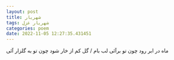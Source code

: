 ```yaml
---
layout: post
title: شهریار
tags: شهریار غزل
categories: poem
date: 2022-11-05 12:27:35.431451
---
```


ماه در ابر رود چون تو برآئی لب بام / گل کم از خار شود چون تو به گلزار آئی
